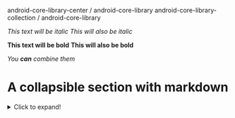 


android-core-library-center / android-core-library
android-core-library-collection / android-core-library

*This text will be italic*
_This will also be italic_

**This text will be bold**
__This will also be bold__

_You **can** combine them_

# A collapsible section with markdown
<details>
  <summary>Click to expand!</summary>
  
  ## Heading
  1. A numbered
  2. list
     * With some
     * Sub bullets
</details>